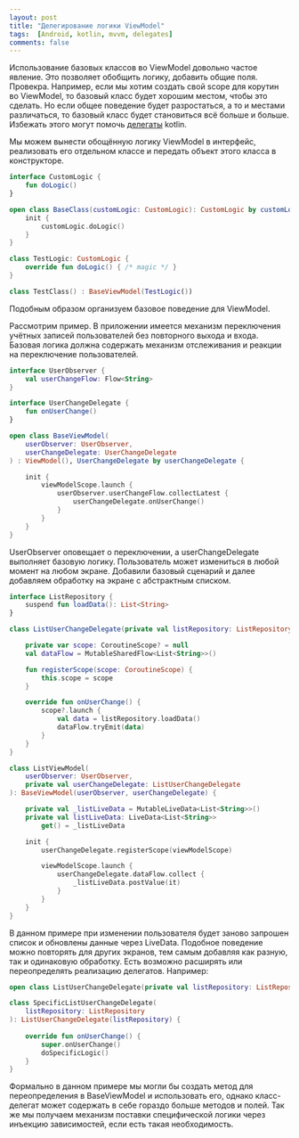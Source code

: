 ```yaml
---
layout: post
title: "Делегирование логики ViewModel"
tags:  [Android, kotlin, mvvm, delegates]
comments: false
---
```


Использование базовых классов во ViewModel довольно частое явление. Это позволяет обобщить логику, добавить общие поля. 
Провекра. Например, если мы хотим создать свой scope для корутин во ViewModel, то базовый класс будет хорошим местом, чтобы это сделать.
Но если общее поведение будет разростаться, а то и местами различаться, то базовый класс будет становиться всё больше и больше.
Избежать этого могут помочь [делегаты](https://kotlinlang.org/docs/delegation.html) kotlin.

Мы можем вынести обощённую логику ViewModel в интерфейс, реализовать его отдельном классе и передать объект этого класса в конструкторе.

``` kotlin
interface CustomLogic {
    fun doLogic()
}

open class BaseClass(customLogic: CustomLogic): CustomLogic by customLogic {
    init {
        customLogic.doLogic()
    }
}

class TestLogic: CustomLogic {
    override fun doLogic() { /* magic */ }
}

class TestClass() : BaseViewModel(TestLogic())
```

Подобным образом организуем базовое поведение для ViewModel.

Рассмотрим пример. В приложении имеется механизм переключения учётных записей пользователей без повторного выхода и входа.
Базовая логика должна содержать механизм отслеживания и реакции на переключение пользователей.

``` kotlin
interface UserObserver {
    val userChangeFlow: Flow<String>
}

interface UserChangeDelegate {
    fun onUserChange()
}

open class BaseViewModel(
    userObserver: UserObserver,
    userChangeDelegate: UserChangeDelegate
) : ViewModel(), UserChangeDelegate by userChangeDelegate {

    init {
        viewModelScope.launch {
            userObserver.userChangeFlow.collectLatest {
                userChangeDelegate.onUserChange()
            }
        }
    }
}
```

UserObserver оповещает о переключении, а userChangeDelegate выполняет базовую логику.
Пользователь может измениться в любой момент на любом экране.
Добавили базовый сценарий и далее добавляем обработку на экране с абстрактным списком.

``` kotlin
interface ListRepository {
    suspend fun loadData(): List<String>
}

class ListUserChangeDelegate(private val listRepository: ListRepository): UserChangeDelegate {

    private var scope: CoroutineScope? = null
    val dataFlow = MutableSharedFlow<List<String>>()

    fun registerScope(scope: CoroutineScope) {
        this.scope = scope
    }

    override fun onUserChange() {
        scope?.launch {
            val data = listRepository.loadData()
            dataFlow.tryEmit(data)
        }
    }
}

class ListViewModel(
    userObserver: UserObserver,
    private val userChangeDelegate: ListUserChangeDelegate
): BaseViewModel(userObserver, userChangeDelegate) {

    private val _listLiveData = MutableLiveData<List<String>>()
    private val listLiveData: LiveData<List<String>>
        get() = _listLiveData

    init {
        userChangeDelegate.registerScope(viewModelScope)

        viewModelScope.launch {
            userChangeDelegate.dataFlow.collect {
                _listLiveData.postValue(it)
            }
        }
    }
}
```

В данном примере при изменении пользователя будет заново запрошен список и обновлены данные через LiveData.
Подобное поведение можно повторять для других экранов, тем самым добавляя как разную, так и одинаковую обработку.
Есть возможно расширять или переопределять реализацию делегатов. Например:

``` kotlin
open class ListUserChangeDelegate(private val listRepository: ListRepository): UserChangeDelegate

class SpecificListUserChangeDelegate(
    listRepository: ListRepository
): ListUserChangeDelegate(listRepository) {
    
    override fun onUserChange() {
        super.onUserChange()
        doSpecificLogic()
    }
}
```

Формально в данном примере мы могли бы создать метод для переопределения в BaseViewModel и использовать его, однако
класс-делегат может содержать в себе гораздо больше методов и полей. Так же мы получаем механизм поставки специфической логики
через инъекцию зависимостей, если есть такая необходимость.